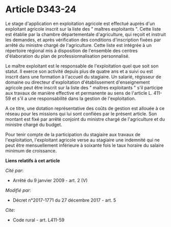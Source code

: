 # Article D343-24

Le stage d'application en exploitation agricole est effectué auprès d'un exploitant agricole inscrit sur la liste des "
maîtres exploitants ". Cette liste est établie par la chambre départementale d'agriculture, qui reçoit et instruit les
demandes, et après vérification des conditions d'inscription fixées par arrêté du ministre chargé de l'agriculture. Cette
liste est intégrée à un répertoire régional mis à disposition de l'ensemble des centres d'élaboration du plan de
professionnalisation personnalisé.

Le maître exploitant est le responsable de l'exploitation quel que soit son statut. Il exerce son activité depuis plus de
quatre ans et a suivi ou est inscrit dans une formation à l'accueil du stagiaire. Un salarié, régisseur de domaine ou
directeur d'exploitation d'établissement d'enseignement agricole peut être inscrit sur la liste des " maîtres exploitants "
s'il participe aux travaux de manière effective et permanente au sens de l'article  L. 411-59 et s'il a une responsabilité
dans la gestion de l'exploitation.

A ce titre, une dotation représentative des coûts de gestion est allouée à ce réseau pour les missions qui lui sont confiées
par le présent article. Son montant est fixé par arrêté conjoint du ministre chargé de l'agriculture et du ministre chargé du
budget.

Pour tenir compte de la participation du stagiaire aux travaux de l'exploitation, l'exploitant agricole verse au stagiaire
une indemnité qui ne peut être mensuellement inférieure à soixante fois le taux horaire du salaire minimum de croissance.

**Liens relatifs à cet article**

_Cité par_:

  - Arrêté du 9 janvier 2009 - art. 2 (V)

_Modifié par_:

  - Décret n°2017-1771 du 27 décembre 2017 - art. 5

_Cite_:

  - Code rural - art. L411-59
